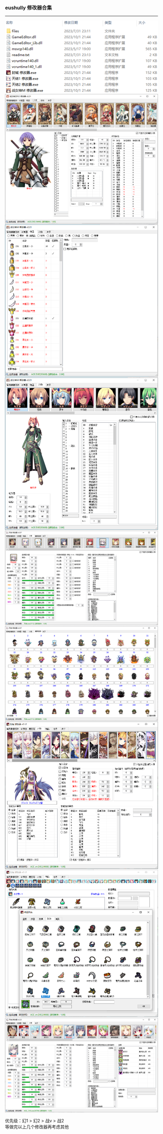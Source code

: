 ﻿### eushully 修改器合集
<hr />

<img src="pic_preview/editors.png" />
<img src="pic_preview/EU09.png" />
<img src="pic_preview/EU15_1.png" />
<img src="pic_preview/EU15_2.png" />
<img src="pic_preview/EU18_1.png" />
<img src="pic_preview/EU18_2.png" />
<img src="pic_preview/EU19_1.png" />
<img src="pic_preview/EU19_2.png" />
<img src="pic_preview/EU21.png" />

优先级：幻1 > 幻2 > 战v > 战2
<br />
等做完以上几个修改器再考虑其他